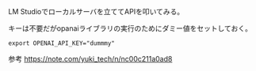LM Studioでローカルサーバを立ててAPIを叩いてみる。

キーは不要だがopanaiライブラリの実行のためにダミー値をセットしておく。
```
export OPENAI_API_KEY="dummmy"
```

参考
https://note.com/yuki_tech/n/nc00c211a0ad8
